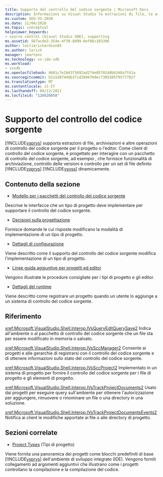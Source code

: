 ```yaml
---
title: Supporto del controllo del codice sorgente | Microsoft Docs
description: Informazioni su Visual Studio le estrazioni di file, le archiviazioni e altre operazioni di controllo del codice sorgente per il progetto o l'editor.
ms.custom: SEO-VS-2020
ms.date: 11/04/2016
ms.topic: conceptual
helpviewer_keywords:
- source control [Visual Studio SDK], supporting
ms.assetid: 567acde3-354e-4f39-8d99-0ef86c103396
author: leslierichardson95
ms.author: lerich
manager: jmartens
ms.technology: vs-ide-sdk
ms.workload:
- vssdk
ms.openlocfilehash: 4601c7e10d3f3092ad274e0570148bb348a7f41a
ms.sourcegitcommit: b12a38744db371d2894769ecf305585f9577792f
ms.translationtype: MT
ms.contentlocale: it-IT
ms.lasthandoff: 09/13/2021
ms.locfileid: "126626058"
---
```

# <a name="supporting-source-control"></a>Supporto del controllo del codice sorgente
[!INCLUDE[vsprvs](../../code-quality/includes/vsprvs_md.md)] supporta estrazioni di file, archiviazioni e altre operazioni di controllo del codice sorgente per il progetto o l'editor. Come client di controllo del codice sorgente, è progettato per interagire con un pacchetto di controllo del codice sorgente, ad esempio , che fornisce funzionalità di archiviazione, controllo delle versioni e controllo per un set di file definito [!INCLUDE[vsprvs](../../code-quality/includes/vsprvs_md.md)] [!INCLUDE[vsvss](../../extensibility/includes/vsvss_md.md)] dinamicamente.

## <a name="in-this-section"></a>Contenuto della sezione
- [Modello per i pacchetti del controllo del codice sorgente](../../extensibility/internals/model-for-source-control-packages.md)

 Descrive le interfacce che un tipo di progetto deve implementare per supportare il controllo del codice sorgente.

- [Decisioni sulla progettazione](../../extensibility/internals/source-control-design-decisions.md)

 Fornisce domande le cui risposte modificano la modalità di implementazione di un tipo di progetto.

- [Dettagli di configurazione](../../extensibility/internals/source-control-configuration-details.md)

 Viene descritto come il supporto del controllo del codice sorgente modifica l'implementazione di un tipo di progetto.

- [Linee guida aggiuntive per progetti ed editor](../../extensibility/internals/additional-source-control-guidelines-for-projects-and-editors.md)

 Vengono illustrate le procedure consigliate per i tipi di progetto e gli editor.

- [Dettagli del runtime](../../extensibility/internals/source-control-runtime-details.md)

 Viene descritto come registrare un progetto quando un utente lo aggiunge a un sistema di controllo del codice sorgente.

## <a name="reference"></a>Riferimento
 <xref:Microsoft.VisualStudio.Shell.Interop.IVsQueryEditQuerySave2> Indica all'ambiente o al pacchetto di controllo del codice sorgente che un file sta per essere modificato in memoria o salvato.

 <xref:Microsoft.VisualStudio.Shell.Interop.IVsSccManager2> Consente ai progetti e alle gerarchie di registrarsi con il controllo del codice sorgente e di ottenere informazioni sullo stato del controllo del codice sorgente.

 <xref:Microsoft.VisualStudio.Shell.Interop.IVsSccProject2> Implementato in un sistema di progetto per fornire il controllo del codice sorgente per i file di progetto e gli elementi di progetto.

 <xref:Microsoft.VisualStudio.Shell.Interop.IVsTrackProjectDocuments2> Usato dai progetti per eseguire query sull'ambiente per ottenere l'autorizzazione per aggiungere, rimuovere o rinominare un file o una directory in una soluzione.

 <xref:Microsoft.VisualStudio.Shell.Interop.IVsTrackProjectDocumentsEvents2> Notifica ai client le modifiche apportate ai file o alle directory di progetto.

## <a name="related-sections"></a>Sezioni correlate
- [Project Types](../../extensibility/internals/project-types.md) (Tipi di progetto)

 Viene fornita una panoramica dei progetti come blocchi predefiniti di base [!INCLUDE[vsprvs](../../code-quality/includes/vsprvs_md.md)] dell'ambiente di sviluppo integrato (IDE). Vengono forniti collegamenti ad argomenti aggiuntivi che illustrano come i progetti controllano la compilazione e la compilazione del codice.
